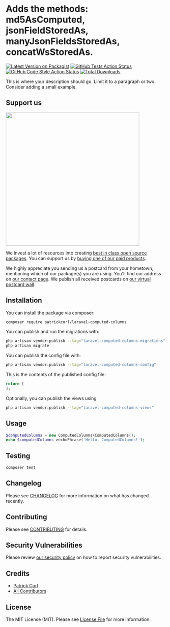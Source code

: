 # Adds the methods: md5AsComputed, jsonFieldStoredAs, manyJsonFieldsStoredAs, concatWsStoredAs. 

[![Latest Version on Packagist](https://img.shields.io/packagist/v/patrickcurl/laravel-computed-columns.svg?style=flat-square)](https://packagist.org/packages/patrickcurl/laravel-computed-columns)
[![GitHub Tests Action Status](https://img.shields.io/github/workflow/status/patrickcurl/laravel-computed-columns/run-tests?label=tests)](https://github.com/patrickcurl/laravel-computed-columns/actions?query=workflow%3Arun-tests+branch%3Amain)
[![GitHub Code Style Action Status](https://img.shields.io/github/workflow/status/patrickcurl/laravel-computed-columns/Fix%20PHP%20code%20style%20issues?label=code%20style)](https://github.com/patrickcurl/laravel-computed-columns/actions?query=workflow%3A"Fix+PHP+code+style+issues"+branch%3Amain)
[![Total Downloads](https://img.shields.io/packagist/dt/patrickcurl/laravel-computed-columns.svg?style=flat-square)](https://packagist.org/packages/patrickcurl/laravel-computed-columns)

This is where your description should go. Limit it to a paragraph or two. Consider adding a small example.

## Support us

[<img src="https://github-ads.s3.eu-central-1.amazonaws.com/laravel-computed-columns.jpg?t=1" width="419px" />](https://spatie.be/github-ad-click/laravel-computed-columns)

We invest a lot of resources into creating [best in class open source packages](https://spatie.be/open-source). You can support us by [buying one of our paid products](https://spatie.be/open-source/support-us).

We highly appreciate you sending us a postcard from your hometown, mentioning which of our package(s) you are using. You'll find our address on [our contact page](https://spatie.be/about-us). We publish all received postcards on [our virtual postcard wall](https://spatie.be/open-source/postcards).

## Installation

You can install the package via composer:

```bash
composer require patrickcurl/laravel-computed-columns
```

You can publish and run the migrations with:

```bash
php artisan vendor:publish --tag="laravel-computed-columns-migrations"
php artisan migrate
```

You can publish the config file with:

```bash
php artisan vendor:publish --tag="laravel-computed-columns-config"
```

This is the contents of the published config file:

```php
return [
];
```

Optionally, you can publish the views using

```bash
php artisan vendor:publish --tag="laravel-computed-columns-views"
```

## Usage

```php
$computedColumns = new ComputedColumns\ComputedColumns();
echo $computedColumns->echoPhrase('Hello, ComputedColumns!');
```

## Testing

```bash
composer test
```

## Changelog

Please see [CHANGELOG](CHANGELOG.md) for more information on what has changed recently.

## Contributing

Please see [CONTRIBUTING](CONTRIBUTING.md) for details.

## Security Vulnerabilities

Please review [our security policy](../../security/policy) on how to report security vulnerabilities.

## Credits

- [Patrick Curl](https://github.com/patrickcurl)
- [All Contributors](../../contributors)

## License

The MIT License (MIT). Please see [License File](LICENSE.md) for more information.
